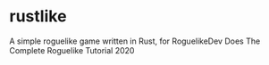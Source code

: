 # rustlike
A simple roguelike game written in Rust, for RoguelikeDev Does The Complete Roguelike Tutorial 2020
